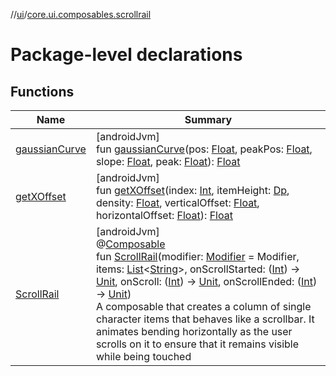 //[ui](../../index.md)/[core.ui.composables.scrollrail](index.md)

# Package-level declarations

## Functions

| Name | Summary |
|---|---|
| [gaussianCurve](gaussian-curve.md) | [androidJvm]<br>fun [gaussianCurve](gaussian-curve.md)(pos: [Float](https://kotlinlang.org/api/latest/jvm/stdlib/kotlin/-float/index.html), peakPos: [Float](https://kotlinlang.org/api/latest/jvm/stdlib/kotlin/-float/index.html), slope: [Float](https://kotlinlang.org/api/latest/jvm/stdlib/kotlin/-float/index.html), peak: [Float](https://kotlinlang.org/api/latest/jvm/stdlib/kotlin/-float/index.html)): [Float](https://kotlinlang.org/api/latest/jvm/stdlib/kotlin/-float/index.html) |
| [getXOffset](get-x-offset.md) | [androidJvm]<br>fun [getXOffset](get-x-offset.md)(index: [Int](https://kotlinlang.org/api/latest/jvm/stdlib/kotlin/-int/index.html), itemHeight: [Dp](https://developer.android.com/reference/kotlin/androidx/compose/ui/unit/Dp.html), density: [Float](https://kotlinlang.org/api/latest/jvm/stdlib/kotlin/-float/index.html), verticalOffset: [Float](https://kotlinlang.org/api/latest/jvm/stdlib/kotlin/-float/index.html), horizontalOffset: [Float](https://kotlinlang.org/api/latest/jvm/stdlib/kotlin/-float/index.html)): [Float](https://kotlinlang.org/api/latest/jvm/stdlib/kotlin/-float/index.html) |
| [ScrollRail](-scroll-rail.md) | [androidJvm]<br>@[Composable](https://developer.android.com/reference/kotlin/androidx/compose/runtime/Composable.html)<br>fun [ScrollRail](-scroll-rail.md)(modifier: [Modifier](https://developer.android.com/reference/kotlin/androidx/compose/ui/Modifier.html) = Modifier, items: [List](https://kotlinlang.org/api/latest/jvm/stdlib/kotlin.collections/-list/index.html)&lt;[String](https://kotlinlang.org/api/latest/jvm/stdlib/kotlin/-string/index.html)&gt;, onScrollStarted: ([Int](https://kotlinlang.org/api/latest/jvm/stdlib/kotlin/-int/index.html)) -&gt; [Unit](https://kotlinlang.org/api/latest/jvm/stdlib/kotlin/-unit/index.html), onScroll: ([Int](https://kotlinlang.org/api/latest/jvm/stdlib/kotlin/-int/index.html)) -&gt; [Unit](https://kotlinlang.org/api/latest/jvm/stdlib/kotlin/-unit/index.html), onScrollEnded: ([Int](https://kotlinlang.org/api/latest/jvm/stdlib/kotlin/-int/index.html)) -&gt; [Unit](https://kotlinlang.org/api/latest/jvm/stdlib/kotlin/-unit/index.html))<br>A composable that creates a column of single character items that behaves like a scrollbar. It animates bending horizontally as the user scrolls on it to ensure that it remains visible while being touched |
